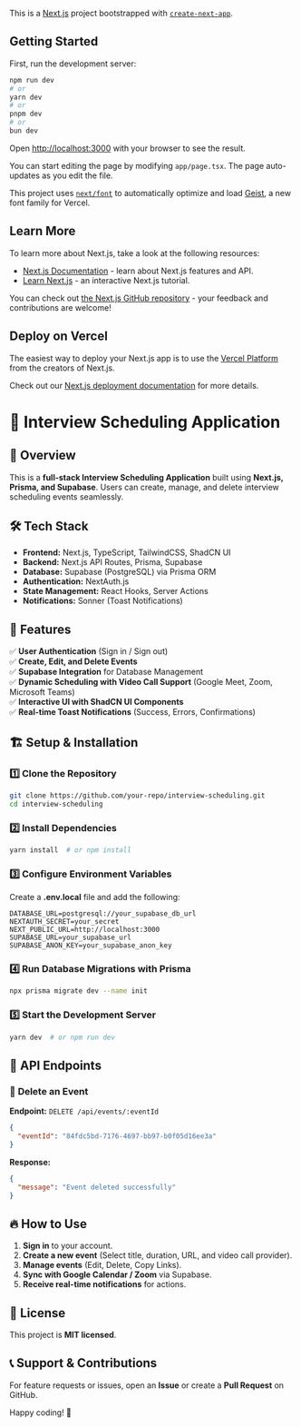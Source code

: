 This is a [Next.js](https://nextjs.org) project bootstrapped with [`create-next-app`](https://nextjs.org/docs/app/api-reference/cli/create-next-app).

## Getting Started

First, run the development server:

```bash
npm run dev
# or
yarn dev
# or
pnpm dev
# or
bun dev
```

Open [http://localhost:3000](http://localhost:3000) with your browser to see the result.

You can start editing the page by modifying `app/page.tsx`. The page auto-updates as you edit the file.

This project uses [`next/font`](https://nextjs.org/docs/app/building-your-application/optimizing/fonts) to automatically optimize and load [Geist](https://vercel.com/font), a new font family for Vercel.

## Learn More

To learn more about Next.js, take a look at the following resources:

- [Next.js Documentation](https://nextjs.org/docs) - learn about Next.js features and API.
- [Learn Next.js](https://nextjs.org/learn) - an interactive Next.js tutorial.

You can check out [the Next.js GitHub repository](https://github.com/vercel/next.js) - your feedback and contributions are welcome!

## Deploy on Vercel

The easiest way to deploy your Next.js app is to use the [Vercel Platform](https://vercel.com/new?utm_medium=default-template&filter=next.js&utm_source=create-next-app&utm_campaign=create-next-app-readme) from the creators of Next.js.

Check out our [Next.js deployment documentation](https://nextjs.org/docs/app/building-your-application/deploying) for more details.



# 📅 Interview Scheduling Application

## 🚀 Overview
This is a **full-stack Interview Scheduling Application** built using **Next.js, Prisma, and Supabase**. Users can create, manage, and delete interview scheduling events seamlessly.

## 🛠️ Tech Stack
- **Frontend:** Next.js, TypeScript, TailwindCSS, ShadCN UI
- **Backend:** Next.js API Routes, Prisma, Supabase
- **Database:** Supabase (PostgreSQL) via Prisma ORM
- **Authentication:** NextAuth.js
- **State Management:** React Hooks, Server Actions
- **Notifications:** Sonner (Toast Notifications)

## 🎯 Features
✅ **User Authentication** (Sign in / Sign out)  
✅ **Create, Edit, and Delete Events**  
✅ **Supabase Integration** for Database Management  
✅ **Dynamic Scheduling with Video Call Support** (Google Meet, Zoom, Microsoft Teams)  
✅ **Interactive UI with ShadCN UI Components**  
✅ **Real-time Toast Notifications** (Success, Errors, Confirmations)  

## 🏗️ Setup & Installation

### 1️⃣ Clone the Repository
```sh
git clone https://github.com/your-repo/interview-scheduling.git
cd interview-scheduling
```

### 2️⃣ Install Dependencies
```sh
yarn install  # or npm install
```

### 3️⃣ Configure Environment Variables
Create a **.env.local** file and add the following:
```env
DATABASE_URL=postgresql://your_supabase_db_url
NEXTAUTH_SECRET=your_secret
NEXT_PUBLIC_URL=http://localhost:3000
SUPABASE_URL=your_supabase_url
SUPABASE_ANON_KEY=your_supabase_anon_key
```

### 4️⃣ Run Database Migrations with Prisma
```sh
npx prisma migrate dev --name init
```

### 5️⃣ Start the Development Server
```sh
yarn dev  # or npm run dev
```

## 📌 API Endpoints
### 🔹 **Delete an Event**
**Endpoint:** `DELETE /api/events/:eventId`
```json
{
  "eventId": "84fdc5bd-7176-4697-bb97-b0f05d16ee3a"
}
```
**Response:**
```json
{
  "message": "Event deleted successfully"
}
```

## 🔥 How to Use
1. **Sign in** to your account.
2. **Create a new event** (Select title, duration, URL, and video call provider).
3. **Manage events** (Edit, Delete, Copy Links).
4. **Sync with Google Calendar / Zoom** via Supabase.
5. **Receive real-time notifications** for actions.

## 📄 License
This project is **MIT licensed**.

## 📞 Support & Contributions
For feature requests or issues, open an **Issue** or create a **Pull Request** on GitHub.

Happy coding! 🚀


